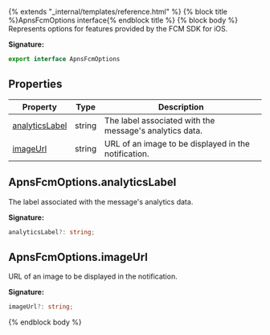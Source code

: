 {% extends "_internal/templates/reference.html" %}
{% block title %}ApnsFcmOptions interface{% endblock title %}
{% block body %}
Represents options for features provided by the FCM SDK for iOS.

<b>Signature:</b>

```typescript
export interface ApnsFcmOptions 
```

## Properties

|  Property | Type | Description |
|  --- | --- | --- |
|  [analyticsLabel](./firebase-admin.messaging.apnsfcmoptions.md#apnsfcmoptionsanalyticslabel) | string | The label associated with the message's analytics data. |
|  [imageUrl](./firebase-admin.messaging.apnsfcmoptions.md#apnsfcmoptionsimageurl) | string | URL of an image to be displayed in the notification. |

## ApnsFcmOptions.analyticsLabel

The label associated with the message's analytics data.

<b>Signature:</b>

```typescript
analyticsLabel?: string;
```

## ApnsFcmOptions.imageUrl

URL of an image to be displayed in the notification.

<b>Signature:</b>

```typescript
imageUrl?: string;
```
{% endblock body %}

